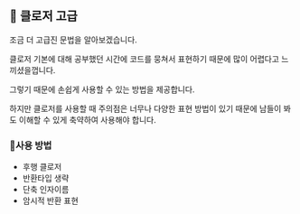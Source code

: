 ## 📌 클로저 고급

조금 더 고급진 문법을 알아보겠습니다.

클로저 기본에 대해 공부했던 시간에 코드를 뭉쳐서 표현하기 때문에 많이 어렵다고 느끼셨을껍니다. 

그렇기 때문에 손쉽게 사용할 수 있는 방법을 제공합니다.

하지만 클로저를 사용할 때 주의점은 너무나 다양한 표현 방법이 있기 때문에 남들이 봐도 이해할 수 있게 축약하여 사용해야 합니다.


### 📐사용 방법
 - 후행 클로저
 - 반환타입 생략
 - 단축 인자이름
 - 암시적 반환 표현
 
